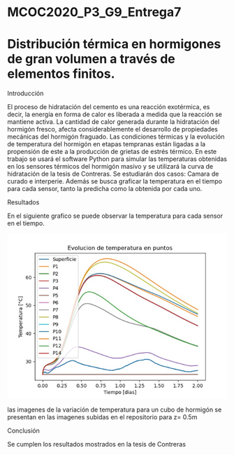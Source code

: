 # MCOC2020_P3_G9_Entrega7

# Distribución térmica en hormigones de gran volumen a través de elementos finitos.

Introducción 

El proceso de hidratación del cemento es una reacción exotérmica, es decir, la energía en forma de calor es liberada a medida que la reacción se mantiene activa. La cantidad de calor generada durante la hidratación del hormigón fresco, afecta considerablemente el desarrollo de propiedades mecánicas del hormigón fraguado. Las condiciones térmicas y la evolución de temperatura del hormigón en etapas tempranas están ligadas a la propensión de este a la producción de grietas de estrés térmico.
En este trabajo se usará el software Python para simular las temperaturas obtenidas en los sensores térmicos del hormigón masivo y se utilizará la curva de hidratación de la tesis de Contreras. Se estudiarán dos casos: Camara de curado e interperie.
Además se busca graficar la temperatura en el tiempo para cada sensor, tanto la predicha como la obtenida por cada uno.

Resultados

En el siguiente grafico se puede observar la temperatura para cada sensor en el tiempo.

![imagen](/temperatura_en_puntos.jpeg)

las imagenes de la variación de temperatura para un cubo de hormigón se presentan en las imagenes subidas en el repositorio para z= 0.5m

Conclusión

Se cumplen los resultados mostrados en la tesis de Contreras
